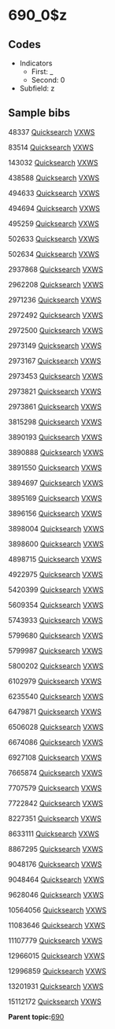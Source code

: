 # 690\_0$z

## Codes

-   Indicators
    -   First: \_
    -   Second: 0
-   Subfield: z

## Sample bibs

48337 [Quicksearch](https://search.library.yale.edu/catalog/48337) [VXWS](http://prodorbis.library.yale.edu:7014/vxws/GetHoldingsService?bibId=48337)

83514 [Quicksearch](https://search.library.yale.edu/catalog/83514) [VXWS](http://prodorbis.library.yale.edu:7014/vxws/GetHoldingsService?bibId=83514)

143032 [Quicksearch](https://search.library.yale.edu/catalog/143032) [VXWS](http://prodorbis.library.yale.edu:7014/vxws/GetHoldingsService?bibId=143032)

438588 [Quicksearch](https://search.library.yale.edu/catalog/438588) [VXWS](http://prodorbis.library.yale.edu:7014/vxws/GetHoldingsService?bibId=438588)

494633 [Quicksearch](https://search.library.yale.edu/catalog/494633) [VXWS](http://prodorbis.library.yale.edu:7014/vxws/GetHoldingsService?bibId=494633)

494694 [Quicksearch](https://search.library.yale.edu/catalog/494694) [VXWS](http://prodorbis.library.yale.edu:7014/vxws/GetHoldingsService?bibId=494694)

495259 [Quicksearch](https://search.library.yale.edu/catalog/495259) [VXWS](http://prodorbis.library.yale.edu:7014/vxws/GetHoldingsService?bibId=495259)

502633 [Quicksearch](https://search.library.yale.edu/catalog/502633) [VXWS](http://prodorbis.library.yale.edu:7014/vxws/GetHoldingsService?bibId=502633)

502634 [Quicksearch](https://search.library.yale.edu/catalog/502634) [VXWS](http://prodorbis.library.yale.edu:7014/vxws/GetHoldingsService?bibId=502634)

2937868 [Quicksearch](https://search.library.yale.edu/catalog/2937868) [VXWS](http://prodorbis.library.yale.edu:7014/vxws/GetHoldingsService?bibId=2937868)

2962208 [Quicksearch](https://search.library.yale.edu/catalog/2962208) [VXWS](http://prodorbis.library.yale.edu:7014/vxws/GetHoldingsService?bibId=2962208)

2971236 [Quicksearch](https://search.library.yale.edu/catalog/2971236) [VXWS](http://prodorbis.library.yale.edu:7014/vxws/GetHoldingsService?bibId=2971236)

2972492 [Quicksearch](https://search.library.yale.edu/catalog/2972492) [VXWS](http://prodorbis.library.yale.edu:7014/vxws/GetHoldingsService?bibId=2972492)

2972500 [Quicksearch](https://search.library.yale.edu/catalog/2972500) [VXWS](http://prodorbis.library.yale.edu:7014/vxws/GetHoldingsService?bibId=2972500)

2973149 [Quicksearch](https://search.library.yale.edu/catalog/2973149) [VXWS](http://prodorbis.library.yale.edu:7014/vxws/GetHoldingsService?bibId=2973149)

2973167 [Quicksearch](https://search.library.yale.edu/catalog/2973167) [VXWS](http://prodorbis.library.yale.edu:7014/vxws/GetHoldingsService?bibId=2973167)

2973453 [Quicksearch](https://search.library.yale.edu/catalog/2973453) [VXWS](http://prodorbis.library.yale.edu:7014/vxws/GetHoldingsService?bibId=2973453)

2973821 [Quicksearch](https://search.library.yale.edu/catalog/2973821) [VXWS](http://prodorbis.library.yale.edu:7014/vxws/GetHoldingsService?bibId=2973821)

2973861 [Quicksearch](https://search.library.yale.edu/catalog/2973861) [VXWS](http://prodorbis.library.yale.edu:7014/vxws/GetHoldingsService?bibId=2973861)

3815298 [Quicksearch](https://search.library.yale.edu/catalog/3815298) [VXWS](http://prodorbis.library.yale.edu:7014/vxws/GetHoldingsService?bibId=3815298)

3890193 [Quicksearch](https://search.library.yale.edu/catalog/3890193) [VXWS](http://prodorbis.library.yale.edu:7014/vxws/GetHoldingsService?bibId=3890193)

3890888 [Quicksearch](https://search.library.yale.edu/catalog/3890888) [VXWS](http://prodorbis.library.yale.edu:7014/vxws/GetHoldingsService?bibId=3890888)

3891550 [Quicksearch](https://search.library.yale.edu/catalog/3891550) [VXWS](http://prodorbis.library.yale.edu:7014/vxws/GetHoldingsService?bibId=3891550)

3894697 [Quicksearch](https://search.library.yale.edu/catalog/3894697) [VXWS](http://prodorbis.library.yale.edu:7014/vxws/GetHoldingsService?bibId=3894697)

3895169 [Quicksearch](https://search.library.yale.edu/catalog/3895169) [VXWS](http://prodorbis.library.yale.edu:7014/vxws/GetHoldingsService?bibId=3895169)

3896156 [Quicksearch](https://search.library.yale.edu/catalog/3896156) [VXWS](http://prodorbis.library.yale.edu:7014/vxws/GetHoldingsService?bibId=3896156)

3898004 [Quicksearch](https://search.library.yale.edu/catalog/3898004) [VXWS](http://prodorbis.library.yale.edu:7014/vxws/GetHoldingsService?bibId=3898004)

3898600 [Quicksearch](https://search.library.yale.edu/catalog/3898600) [VXWS](http://prodorbis.library.yale.edu:7014/vxws/GetHoldingsService?bibId=3898600)

4898715 [Quicksearch](https://search.library.yale.edu/catalog/4898715) [VXWS](http://prodorbis.library.yale.edu:7014/vxws/GetHoldingsService?bibId=4898715)

4922975 [Quicksearch](https://search.library.yale.edu/catalog/4922975) [VXWS](http://prodorbis.library.yale.edu:7014/vxws/GetHoldingsService?bibId=4922975)

5420399 [Quicksearch](https://search.library.yale.edu/catalog/5420399) [VXWS](http://prodorbis.library.yale.edu:7014/vxws/GetHoldingsService?bibId=5420399)

5609354 [Quicksearch](https://search.library.yale.edu/catalog/5609354) [VXWS](http://prodorbis.library.yale.edu:7014/vxws/GetHoldingsService?bibId=5609354)

5743933 [Quicksearch](https://search.library.yale.edu/catalog/5743933) [VXWS](http://prodorbis.library.yale.edu:7014/vxws/GetHoldingsService?bibId=5743933)

5799680 [Quicksearch](https://search.library.yale.edu/catalog/5799680) [VXWS](http://prodorbis.library.yale.edu:7014/vxws/GetHoldingsService?bibId=5799680)

5799987 [Quicksearch](https://search.library.yale.edu/catalog/5799987) [VXWS](http://prodorbis.library.yale.edu:7014/vxws/GetHoldingsService?bibId=5799987)

5800202 [Quicksearch](https://search.library.yale.edu/catalog/5800202) [VXWS](http://prodorbis.library.yale.edu:7014/vxws/GetHoldingsService?bibId=5800202)

6102979 [Quicksearch](https://search.library.yale.edu/catalog/6102979) [VXWS](http://prodorbis.library.yale.edu:7014/vxws/GetHoldingsService?bibId=6102979)

6235540 [Quicksearch](https://search.library.yale.edu/catalog/6235540) [VXWS](http://prodorbis.library.yale.edu:7014/vxws/GetHoldingsService?bibId=6235540)

6479871 [Quicksearch](https://search.library.yale.edu/catalog/6479871) [VXWS](http://prodorbis.library.yale.edu:7014/vxws/GetHoldingsService?bibId=6479871)

6506028 [Quicksearch](https://search.library.yale.edu/catalog/6506028) [VXWS](http://prodorbis.library.yale.edu:7014/vxws/GetHoldingsService?bibId=6506028)

6674086 [Quicksearch](https://search.library.yale.edu/catalog/6674086) [VXWS](http://prodorbis.library.yale.edu:7014/vxws/GetHoldingsService?bibId=6674086)

6927108 [Quicksearch](https://search.library.yale.edu/catalog/6927108) [VXWS](http://prodorbis.library.yale.edu:7014/vxws/GetHoldingsService?bibId=6927108)

7665874 [Quicksearch](https://search.library.yale.edu/catalog/7665874) [VXWS](http://prodorbis.library.yale.edu:7014/vxws/GetHoldingsService?bibId=7665874)

7707579 [Quicksearch](https://search.library.yale.edu/catalog/7707579) [VXWS](http://prodorbis.library.yale.edu:7014/vxws/GetHoldingsService?bibId=7707579)

7722842 [Quicksearch](https://search.library.yale.edu/catalog/7722842) [VXWS](http://prodorbis.library.yale.edu:7014/vxws/GetHoldingsService?bibId=7722842)

8227351 [Quicksearch](https://search.library.yale.edu/catalog/8227351) [VXWS](http://prodorbis.library.yale.edu:7014/vxws/GetHoldingsService?bibId=8227351)

8633111 [Quicksearch](https://search.library.yale.edu/catalog/8633111) [VXWS](http://prodorbis.library.yale.edu:7014/vxws/GetHoldingsService?bibId=8633111)

8867295 [Quicksearch](https://search.library.yale.edu/catalog/8867295) [VXWS](http://prodorbis.library.yale.edu:7014/vxws/GetHoldingsService?bibId=8867295)

9048176 [Quicksearch](https://search.library.yale.edu/catalog/9048176) [VXWS](http://prodorbis.library.yale.edu:7014/vxws/GetHoldingsService?bibId=9048176)

9048464 [Quicksearch](https://search.library.yale.edu/catalog/9048464) [VXWS](http://prodorbis.library.yale.edu:7014/vxws/GetHoldingsService?bibId=9048464)

9628046 [Quicksearch](https://search.library.yale.edu/catalog/9628046) [VXWS](http://prodorbis.library.yale.edu:7014/vxws/GetHoldingsService?bibId=9628046)

10564056 [Quicksearch](https://search.library.yale.edu/catalog/10564056) [VXWS](http://prodorbis.library.yale.edu:7014/vxws/GetHoldingsService?bibId=10564056)

11083646 [Quicksearch](https://search.library.yale.edu/catalog/11083646) [VXWS](http://prodorbis.library.yale.edu:7014/vxws/GetHoldingsService?bibId=11083646)

11107779 [Quicksearch](https://search.library.yale.edu/catalog/11107779) [VXWS](http://prodorbis.library.yale.edu:7014/vxws/GetHoldingsService?bibId=11107779)

12966015 [Quicksearch](https://search.library.yale.edu/catalog/12966015) [VXWS](http://prodorbis.library.yale.edu:7014/vxws/GetHoldingsService?bibId=12966015)

12996859 [Quicksearch](https://search.library.yale.edu/catalog/12996859) [VXWS](http://prodorbis.library.yale.edu:7014/vxws/GetHoldingsService?bibId=12996859)

13201931 [Quicksearch](https://search.library.yale.edu/catalog/13201931) [VXWS](http://prodorbis.library.yale.edu:7014/vxws/GetHoldingsService?bibId=13201931)

15112172 [Quicksearch](https://search.library.yale.edu/catalog/15112172) [VXWS](http://prodorbis.library.yale.edu:7014/vxws/GetHoldingsService?bibId=15112172)

**Parent topic:**[690](../../tags/690/690.md)

